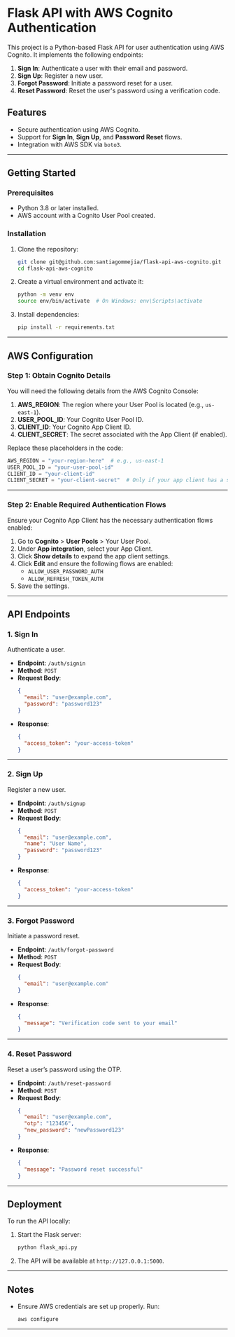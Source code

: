
# Flask API with AWS Cognito Authentication

This project is a Python-based Flask API for user authentication using AWS Cognito. It implements the following endpoints:

1. **Sign In**: Authenticate a user with their email and password.
2. **Sign Up**: Register a new user.
3. **Forgot Password**: Initiate a password reset for a user.
4. **Reset Password**: Reset the user's password using a verification code.

## Features
- Secure authentication using AWS Cognito.
- Support for **Sign In**, **Sign Up**, and **Password Reset** flows.
- Integration with AWS SDK via `boto3`.

---

## Getting Started

### Prerequisites
- Python 3.8 or later installed.
- AWS account with a Cognito User Pool created.

### Installation
1. Clone the repository:
   ```bash
   git clone git@github.com:santiagommejia/flask-api-aws-cognito.git
   cd flask-api-aws-cognito
   ```
2. Create a virtual environment and activate it:
   ```bash
   python -m venv env
   source env/bin/activate  # On Windows: env\Scripts\activate
   ```
3. Install dependencies:
   ```bash
   pip install -r requirements.txt
   ```

---

## AWS Configuration

### **Step 1: Obtain Cognito Details**
You will need the following details from the AWS Cognito Console:
1. **AWS_REGION**: The region where your User Pool is located (e.g., `us-east-1`).
2. **USER_POOL_ID**: Your Cognito User Pool ID.
3. **CLIENT_ID**: Your Cognito App Client ID.
4. **CLIENT_SECRET**: The secret associated with the App Client (if enabled).

Replace these placeholders in the code:
```python
AWS_REGION = "your-region-here"  # e.g., us-east-1
USER_POOL_ID = "your-user-pool-id"
CLIENT_ID = "your-client-id"
CLIENT_SECRET = "your-client-secret"  # Only if your app client has a secret
```

---

### **Step 2: Enable Required Authentication Flows**
Ensure your Cognito App Client has the necessary authentication flows enabled:
1. Go to **Cognito** > **User Pools** > Your User Pool.
2. Under **App integration**, select your App Client.
3. Click **Show details** to expand the app client settings.
4. Click **Edit** and ensure the following flows are enabled:
   - `ALLOW_USER_PASSWORD_AUTH`
   - `ALLOW_REFRESH_TOKEN_AUTH`
5. Save the settings.

---

## API Endpoints

### **1. Sign In**
Authenticate a user.
- **Endpoint**: `/auth/signin`
- **Method**: `POST`
- **Request Body**:
  ```json
  {
    "email": "user@example.com",
    "password": "password123"
  }
  ```
- **Response**:
  ```json
  {
    "access_token": "your-access-token"
  }
  ```

---

### **2. Sign Up**
Register a new user.
- **Endpoint**: `/auth/signup`
- **Method**: `POST`
- **Request Body**:
  ```json
  {
    "email": "user@example.com",
    "name": "User Name",
    "password": "password123"
  }
  ```
- **Response**:
  ```json
  {
    "access_token": "your-access-token"
  }
  ```

---

### **3. Forgot Password**
Initiate a password reset.
- **Endpoint**: `/auth/forgot-password`
- **Method**: `POST`
- **Request Body**:
  ```json
  {
    "email": "user@example.com"
  }
  ```
- **Response**:
  ```json
  {
    "message": "Verification code sent to your email"
  }
  ```

---

### **4. Reset Password**
Reset a user’s password using the OTP.
- **Endpoint**: `/auth/reset-password`
- **Method**: `POST`
- **Request Body**:
  ```json
  {
    "email": "user@example.com",
    "otp": "123456",
    "new_password": "newPassword123"
  }
  ```
- **Response**:
  ```json
  {
    "message": "Password reset successful"
  }
  ```

---

## Deployment
To run the API locally:
1. Start the Flask server:
   ```bash
   python flask_api.py
   ```
2. The API will be available at `http://127.0.0.1:5000`.

---

## Notes
- Ensure AWS credentials are set up properly. Run:
  ```bash
  aws configure
  ```

---


